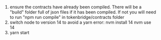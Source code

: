 1. ensure the contracts have already been compiled. There will be a "build" folder full of json files if it has been compiled. 
If not you will need to run "npm run compile" in tokenbridge/contracts folder
2. switch node to version 14 to avoid a yarn error: 
nvm install 14 
nvm use 14
3. yarn start 
